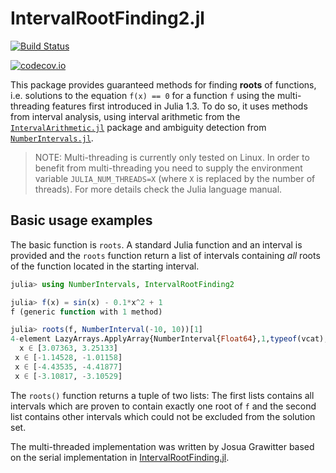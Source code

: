 # IntervalRootFinding2.jl

[![Build Status](https://travis-ci.org/gwater/IntervalRootFinding2.jl.svg?branch=master)](https://travis-ci.org/gwater/IntervalRootFinding2.jl)

[![codecov.io](http://codecov.io/github/gwater/IntervalRootFinding2.jl/coverage.svg?branch=master)](http://codecov.io/github/gwater/IntervalRootFinding2.jl?branch=master)

This package provides guaranteed methods for finding **roots** of functions, i.e. solutions to the equation `f(x) == 0` for a function `f` using the multi-threading features first introduced in Julia 1.3.
To do so, it uses methods from interval analysis, using interval arithmetic from the [`IntervalArithmetic.jl`](https://github.com/JuliaIntervals/IntervalArithmetic.jl) package and ambiguity detection from [`NumberIntervals.jl`](https://github.com/gwater/NumberIntervals.jl).

> NOTE: Multi-threading is currently only tested on Linux. In order to benefit from multi-threading you need to supply the environment variable `JULIA_NUM_THREADS=X` (where `X` is replaced by the number of threads). For more details check the Julia language manual.

## Basic usage examples

The basic function is `roots`. A standard Julia function and an interval is provided and the `roots` function return a list of intervals containing *all* roots of the function located in the starting interval.

```jl
julia> using NumberIntervals, IntervalRootFinding2

julia> f(x) = sin(x) - 0.1*x^2 + 1
f (generic function with 1 method)

julia> roots(f, NumberInterval(-10, 10))[1]
4-element LazyArrays.ApplyArray{NumberInterval{Float64},1,typeof(vcat),Tuple{Array{NumberInterval{Float64},1}}}:
  x ∈ [3.07363, 3.25133]
 x ∈ [-1.14528, -1.01158]
 x ∈ [-4.43535, -4.41877]
 x ∈ [-3.10817, -3.10529]
```

The `roots()` function returns a tuple of two lists: The first lists contains all intervals which are proven to contain exactly one root of `f` and the second list contains other intervals which could not be excluded from the solution set.

The multi-threaded implementation was written by Josua Grawitter based on the
serial implementation in [IntervalRootFinding.jl](https://github.com/JuliaIntervals/IntervalRootFinding.jl).
